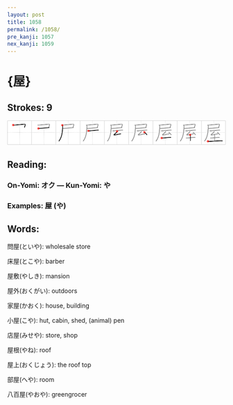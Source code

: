 ```yaml
---
layout: post
title: 1058
permalink: /1058/
pre_kanji: 1057
nex_kanji: 1059
---
```


# {屋}

## Strokes: 9

<div class="stroke"><img src="../images/E5B18B.png" /></div>

## Reading:

### On-Yomi: オク &mdash; Kun-Yomi: や

### Examples: 屋 (や)

## Words:

問屋(といや): wholesale store

床屋(とこや): barber

屋敷(やしき): mansion

屋外(おくがい): outdoors

家屋(かおく): house, building

小屋(こや): hut, cabin, shed, (animal) pen

店屋(みせや): store, shop

屋根(やね): roof

屋上(おくじょう): the roof top

部屋(へや): room

八百屋(やおや): greengrocer
